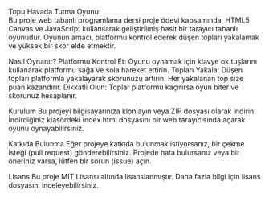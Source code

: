 Topu Havada Tutma Oyunu:  
Bu proje web tabanlı programlama dersi proje ödevi kapsamında, HTML5 Canvas ve JavaScript kullanılarak geliştirilmiş basit bir tarayıcı tabanlı oyunudur. Oyunun amacı, platformu kontrol ederek düşen topları yakalamak ve yüksek bir skor elde etmektir.



Nasıl Oynanır?
Platformu Kontrol Et: Oyunu oynamak için klavye ok tuşlarını kullanarak platformu sağa ve sola hareket ettirin.
Topları Yakala: Düşen topları platformla yakalayarak skorunuzu artırın. Her yakalanan top size puan kazandırır.
Dikkatli Olun: Toplar platformu kaçırırsa oyun biter ve skorunuz hesaplanır.


Kurulum
Bu projeyi bilgisayarınıza klonlayın veya ZIP dosyası olarak indirin.
İndirdiğiniz klasördeki index.html dosyasını bir web tarayıcısında açarak oyunu oynayabilirsiniz.


Katkıda Bulunma
Eğer projeye katkıda bulunmak istiyorsanız, bir çekme isteği (pull request) gönderebilirsiniz.
Projede hata bulursanız veya bir öneriniz varsa, lütfen bir sorun (issue) açın.


Lisans
Bu proje MIT Lisansı altında lisanslanmıştır. Daha fazla bilgi için lisans dosyasını inceleyebilirsiniz.
